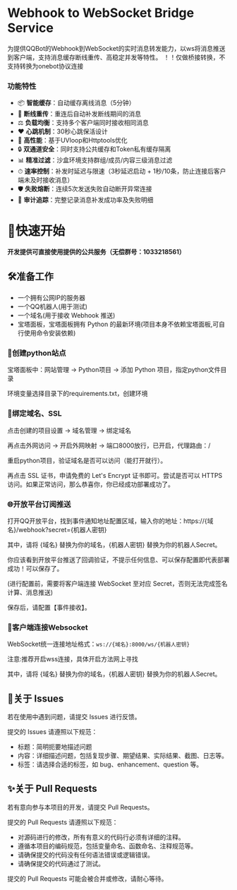 # Webhook to WebSocket Bridge Service

为提供QQBot的Webhook到WebSocket的实时消息转发能力，以ws将消息推送到客户端，支持消息缓存断线重传、高稳定并发等特性。
！！仅做桥接转换，不支持转换为onebot协议连接

### 功能特性

- 📦 **智能缓存**：自动缓存离线消息（5分钟）
- 🔁 **断线重传**：重连后自动补发断线期间的消息
- ⚖️ **负载均衡**：支持多个客户端同时接收相同消息
- ❤️ **心跳机制**：30秒心跳保活设计
- 🚀 **高性能**：基于UVloop和Httptools优化
- 🔒 **双通道安全**：同时支持公共缓存和Token私有缓存隔离  
- 📊 **精准过滤**：沙盒环境支持群组/成员/内容三级消息过滤  
- ⏱ **速率控制**：补发时延迟与限速（3秒延迟启动 + 1秒/10条，防止连接后客户端未及时接收消息）  
- 🛡 **失败熔断**：连续5次发送失败自动断开异常连接  
- 📝 **审计追踪**：完整记录消息补发成功率及失败明细

# 🚀快速开始
**开发提供可直接使用提供的公共服务（无偿群号：1033218561）**

## 🛠️准备工作
- 一个拥有公网IP的服务器
- 一个QQ机器人(用于测试)
- 一个域名(用于接收 Webhook 推送)
- 宝塔面板，宝塔面板拥有 Python 的最新环境(项目本身不依赖宝塔面板,可自行使用命令安装依赖)

### 📁创建python站点

宝塔面板中：网站管理 -> Python项目 -> 添加 Python 项目，指定python文件目录

环境变量选择目录下的requirements.txt，创建环境

### 🔗绑定域名、SSL
点击创建的项目设置 -> 域名管理 -> 绑定域名

再点击外网访问 -> 开启外网映射 -> 端口8000放行，已开启，代理路由：/

重启python项目，验证域名是否可以访问（能打开就行）。

再点击 SSL 证书，申请免费的 Let's Encrypt 证书即可。尝试是否可以 HTTPS 访问。如果正常访问，那么恭喜你，你已经成功部署成功了。

###  🌐开放平台订阅推送
打开QQ开放平台，找到事件通知地址配置区域，输入你的地址：https://{域名}/webhook?secret={机器人密钥}

其中，请将 {域名} 替换为你的域名，{机器人密钥} 替换为你的机器人Secret。

你应该看到开放平台推送了回调验证，不提示任何信息、可以保存配置即代表部署成功！可以保存了。

(进行配置前，需要将客户端连接 WebSocket 至对应 Secret，否则无法完成签名计算、消息推送)

保存后，请配置【事件接收】。

###  🚀客户端连接Websocket
WebSocket统一连接地址格式：`ws://{域名}:8000/ws/{机器人密钥}`

注意:推荐开启wss连接，具体开启方法网上寻找

其中，请将 {域名} 替换为你的域名，{机器人密钥} 替换为你的机器人Secret。

## 📝关于 Issues
若在使用中遇到问题，请提交 Issues 进行反馈。

提交的 Issues 请遵照以下规范：
- 标题：简明扼要地描述问题
- 内容：详细描述问题，包括复现步骤、期望结果、实际结果、截图、日志等。
- 标签：请选择合适的标签，如 bug、enhancement、question 等。


## ✨关于 Pull Requests
若有意向参与本项目的开发，请提交 Pull Requests。

提交的 Pull Requests 请遵照以下规范：
- 对源码进行的修改，所有有意义的代码行必须有详细的注释。
- 遵循本项目的编码规范，包括变量命名、函数命名、注释规范等。
- 请确保提交的代码没有任何语法错误或逻辑错误。
- 请确保提交的代码通过了测试。

提交的 Pull Requests 可能会被合并或修改，请耐心等待。